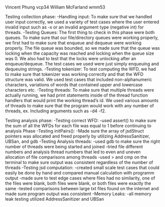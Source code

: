 Vincent Phung vcp34
William McFarland wmm53

Testing collection phase:
	-Handling input:
                To make sure that we handled user input correctly, we used a variety of test cases where the user entered invalid input such as -x or an invalid argument type (negative int) for threads.
	-Testing Queues:
                The first thing to check in this phase were both queues. To make sure that our file/directory queues were working properly, we first had to make sure that enqueue and dequeue were working properly. The file queue was bounded, so we made sure that the queue was locking when the capacity was reached and locking when the queue size was 0. We also had to test that the locks were unlocking after an enqueue/dequeue. The test cases we used were just simply enqueuing and dequeuing strings.
	-Testing tokenizer:
                To test computing the WFD, we had to make sure that tokenizer was working correctly and that the WFD structure was valid. We used test cases that included non-alphanumeric characters, variations of words that contained upper and lowercase characters etc.
    -Testing threads:
                To make sure that multiple threads were actually running, we had print statements inside of the thread function handlers that would print the working thread’s id. We used various amounts of threads to make sure that the program would work with any number of threads, ex. Including arguments such as -d4 -f2.

Testing analysis phase:
	-Testing correct WFD:
		-used assert() to make sure the sum of all the WFDs for each file was equal to 1 before continuing to analysis Phase
	-Testing initPairs():
		-Made sure the array of jsdStruct pointers was allocated and freed properly by utilizing AddressSanitizer, UBSan, and gdb
	-Testing Analysis threads:
		-used gdb to make sure the right number of threads were being started and joined
		-tried file different numbers and analysis thread numbers that led to even and uneven allocation of file comparisons among threads
		-used > and cmp on the terminal to make sure output was consistent regardless of the number of threads
	-Testing jsd computation:
		-created small scale test cases that could easily be done by hand and compared manual calculation with programm output
		-made sure to test edge cases where files had no similarity, one of the files were blank, both files were blank, or both files were exactly the same
		-tested comparisons between large txt files found on the internet and made sure program output was consistent
	-Memory Leaks:
		-all memory leak testing utilized AddressSanitizer and UBSan
